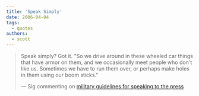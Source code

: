 ```yaml
---
title: 'Speak Simply'
date: 2006-04-04
tags:
  - quotes
authors:
  - scott
---
```


> Speak simply? Got it. "So we drive around in these wheeled car things that have armor on them, and we occasionally meet people who don't like us. Sometimes we have to run them over, or perhaps make holes in them using our boom sticks."
>
> — Sig commenting on [military guidelines for speaking to the press](http://www.sigspace.net/node/291)
